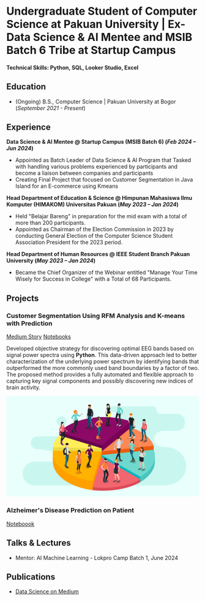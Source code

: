 # Undergraduate Student of Computer Science at Pakuan University | Ex-Data Science & AI Mentee and MSIB Batch 6 Tribe at Startup Campus

#### Technical Skills: Python, SQL, Looker Studio, Excel

## Education		        		
- (Ongoing) B.S., Computer Science | Pakuan University at Bogor (_September 2021 - Present_)

## Experience
**Data Science & AI Mentee @ Startup Campus (MSIB Batch 6)  (_Feb 2024 – Jun 2024_)**
- Appointed as Batch Leader of Data Science & AI Program that Tasked with handling various problems experienced by participants and become a liaison between companies and participants
- Creating Final Project that focused on Customer Segmentation in Java Island for an E-commerce using Kmeans

**Head Department of Education & Science @ Himpunan Mahasiswa Ilmu Komputer (HIMAKOM) Universitas Pakuan (_May 2023 – Jan 2024_)**
- Held "Belajar Bareng" in preparation for the mid exam with a total of more than 200 participants.
- Appointed as Chairman of the Election Commission in 2023 by conducting General Election of the Computer Science Student Association President for the 2023 period.

**Head Department of Human Resources @ IEEE Student Branch Pakuan University (_May 2023 – Jan 2024_)**
- Became the Chief Organizer of the Webinar entitled "Manage Your Time Wisely for Success in College" with a Total of 68 Participants.

## Projects
### Customer Segmentation Using RFM Analysis and K-means with Prediction
[Medium Story](https://medium.com/@pilarkbr/segmentasi-pelanggan-menggunakan-rfm-dan-k-means-978f2cfa5ca4)
[Notebooks]()

Developed objective strategy for discovering optimal EEG bands based on signal power spectra using **Python**. This data-driven approach led to better characterization of the underlying power spectrum by identifying bands that outperformed the more commonly used band boundaries by a factor of two. The proposed method provides a fully automated and flexible approach to capturing key signal components and possibly discovering new indices of brain activity.

![EEG Band Discovery](/assets/customer-segmentation-social.png)

### Alzheimer's Disease Prediction on Patient
[Noteboook](https://github.com/PilarKBR/Projects/blob/Data-Science-Projects/Alzheimer%20Classification.ipynb)

## Talks & Lectures
- Mentor: AI Machine Learning - Lokpro Camp Batch 1, June 2024

## Publications

- [Data Science on Medium](https://medium.com/@pilarkbr)
